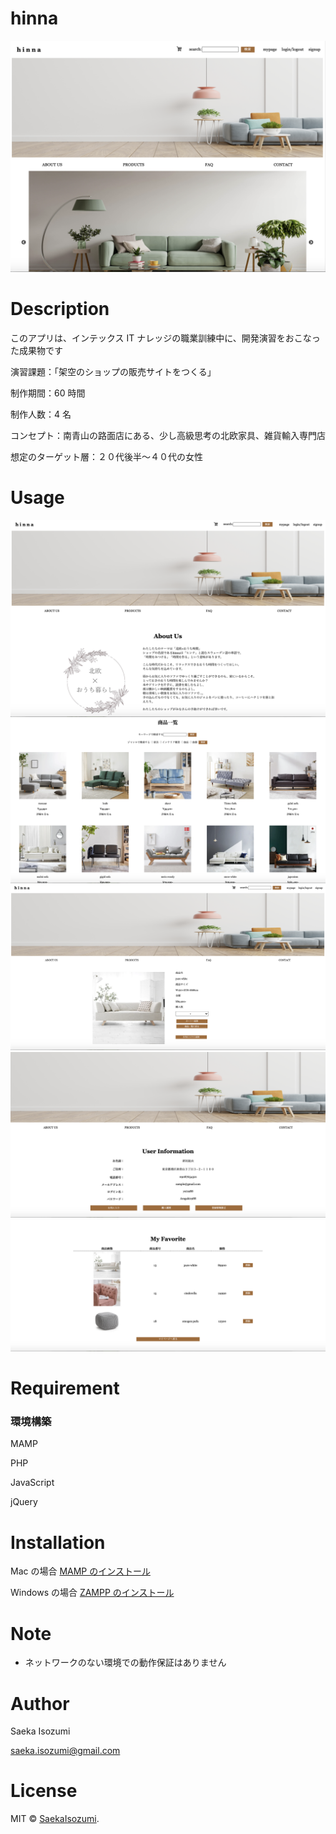 # hinna

![Image](readme_image/hinna1.PNG)

# Description

このアプリは、インテックス IT ナレッジの職業訓練中に、開発演習をおこなった成果物です

演習課題：「架空のショップの販売サイトをつくる」

制作期間：60 時間

制作人数：4 名

コンセプト：南青山の路面店にある、少し高級思考の北欧家具、雑貨輸入専門店

想定のターゲット層：２０代後半〜４０代の女性

# Usage

![Image](readme_image/hinna3.PNG)
![Image](readme_image/hinna4.PNG)
![Image](readme_image/hinna5.PNG)
![Image](readme_image/hinna6.PNG)
![Image](readme_image/hinna8.PNG)

# Requirement

### 環境構築

MAMP

PHP

JavaScript

jQuery

# Installation

Mac の場合
[MAMP のインストール](https://www.mamp.info/en/windows/)

Windows の場合
[ZAMPP のインストール](https://www.apachefriends.org/jp/download.html)

# Note

- ネットワークのない環境での動作保証はありません

# Author

Saeka Isozumi

saeka.isozumi@gmail.com

# License

MIT © [SaekaIsozumi](https://github.com/SaekaIsozumi01).
